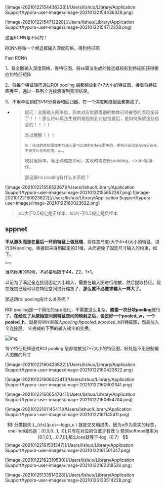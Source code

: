 ![image-20210122154436328](/Users/lishuo/Library/Application Support/typora-user-images/image-20210122154436328.png)

![image-20210122154712228](/Users/lishuo/Library/Application Support/typora-user-images/image-20210122154712228.png)

这里RCNN是不同的！

RCNN将每一个候选框输入深度网络，得到特征图

Fast RCNN

1、将全图输入深度网络，得特征图，将ss算法生成的候选框投影到特征图获得相应的特征矩阵

2、将每个特征矩阵通过ROI pooling 层都缩放到7*7大小的特征图，接着将特征图展平，通过一系列全连接层得到预测结果。

3、不用单独训练SVM分类器和回归器，在一个深度网络里面都集成了。

* > 疑问：全图输入网络后，原本对应位置类别的物体已经被卷的面目全非了！！！那么将ss算法生成的框投影到对应位置后，是如何保留这些信息的！！！！
  >
  > 难以理解！！！
  >
  > `答：任意的原始图像中的输入是可以映射到特征图中的，卷积只会改变空间分辨率，不改变比例和位置。`<img src="https://img-blog.csdnimg.cn/20181224222704781.png?x-oss-process=image/watermark,type_ZmFuZ3poZW5naGVpdGk,shadow_10,text_aHR0cHM6Ly9ibG9nLmNzZG4ubmV0L2hhY2tlcl9sb25n,size_16,color_FFFFFF,t_70" alt="img" style="zoom:50%;" />
  >
  > 映射很简单，等比例缩放即可，实现时考虑好padding，stride等操作。
  >
  > 那这跟roi pooling有什么关系呢？

![image-20210122155652267](/Users/lishuo/Library/Application Support/typora-user-images/image-20210122155652267.png)
![image-20210122160023622](/Users/lishuo/Library/Application Support/typora-user-images/image-20210122160023622.png)

> IoU大于0.5规定是正样本、IoU小于0.5规定是负样本

## **sppnet**

**不从源头而是在最后一环的特征上做处理**，将任意尺度(大于4*4)大小的特征，进行3种pooling，串接起来得到固定的21维，从而避免了固定尺寸输入的约束，如下。

<img src="https://img-blog.csdnimg.cn/20181224222651896.png?x-oss-process=image/watermark,type_ZmFuZ3poZW5naGVpdGk,shadow_10,text_aHR0cHM6Ly9ibG9nLmNzZG4ubmV0L2hhY2tlcl9sb25n,size_16,color_FFFFFF,t_70" alt="img" style="zoom:50%;" />

当然你用的时候，不必要局限于4*4，2*2，1*1。

以前为了满足全连接层固定大小输入，需要在输入图进行缩放，然后提取特征。现在既然已经可以在特征空间进行缩放了，**那么就不必要求输入一样大了**。

那这跟roi pooling有什么关系呢？

ROI pooling是一个简化的spp池化，不需要这么复杂，**直接一次分块pooling**就行了，**在经过了从原始空间到特征空间的映射之后，设定好一个pooled_w，一个pooled_h**，就是将W*H的输入pooling为pooled_w*pooled_h的特征图，然后放入全连接层。 它完成的下面的输入输出的变换。

![img](https://img-blog.csdnimg.cn/20181224222720725.png)

每个特征矩阵通过ROI pooling 层都缩放到7*7大小的特征图，好处是不用限制输入图像的尺寸



![image-20210122160423822](/Users/lishuo/Library/Application Support/typora-user-images/image-20210122160423822.png)

![image-20210122160602341](/Users/lishuo/Library/Application Support/typora-user-images/image-20210122160602341.png)

![image-20210122160654704](/Users/lishuo/Library/Application Support/typora-user-images/image-20210122160654704.png)

![image-20210122161145411](/Users/lishuo/Library/Application Support/typora-user-images/image-20210122161145411.png)


$$
分类损失:L_{cls}(p,u)=-logp_u \ 就是交叉熵损失，因为u作为真实的标签，one-hot编码是：[0,0,0...1,..0],只有在对应的位置才有效
\\
预测softmax概率为[0.1,0.1,...0.7,0],那么loss就等于-log（0.7）
$$
![image-20210122161501347](/Users/lishuo/Library/Application Support/typora-user-images/image-20210122161501347.png)

![image-20210122162319530](/Users/lishuo/Library/Application Support/typora-user-images/image-20210122162319530.png)

![image-20210125133514228](/Users/lishuo/Library/Application Support/typora-user-images/image-20210125133514228.png)

